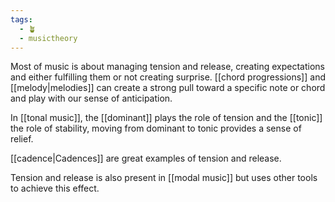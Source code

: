 ```yaml
---
tags:
  - 🪴
  - musictheory
---
```

Most of music is about managing tension and release, creating expectations and either fulfilling them or not creating surprise. [[chord progressions]] and [[melody|melodies]] can create a strong pull toward a specific note or chord and play with our sense of anticipation. 

In [[tonal music]], the [[dominant]] plays the role of tension and the [[tonic]] the role of stability, moving from dominant to tonic provides a sense of relief. 

[[cadence|Cadences]] are great examples of tension and release. 

Tension and release is also present in [[modal music]] but uses other tools to achieve this effect. 